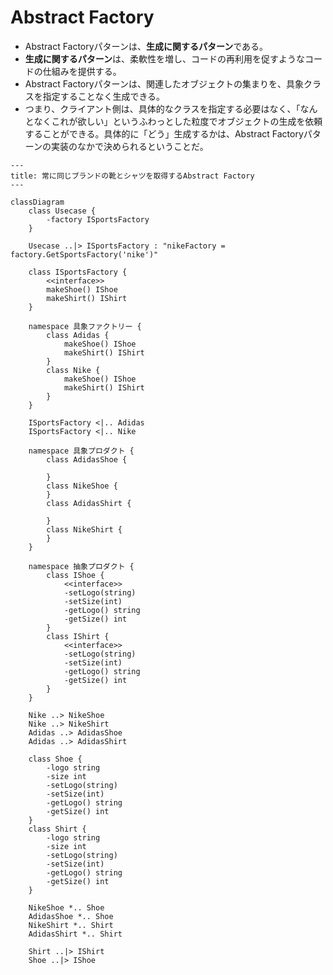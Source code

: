 # Abstract Factory

- Abstract Factoryパターンは、**生成に関するパターン**である。
- **生成に関するパターン**は、柔軟性を増し、コードの再利用を促すようなコードの仕組みを提供する。
- Abstract Factoryパターンは、関連したオブジェクトの集まりを、具象クラスを指定することなく生成できる。
- つまり、クライアント側は、具体的なクラスを指定する必要はなく、「なんとなくこれが欲しい」というふわっとした粒度でオブジェクトの生成を依頼することができる。具体的に「どう」生成するかは、Abstract Factoryパターンの実装のなかで決められるということだ。


```mermaid
---
title: 常に同じブランドの靴とシャツを取得するAbstract Factory
--- 

classDiagram
    class Usecase {
        -factory ISportsFactory
    }

    Usecase ..|> ISportsFactory : "nikeFactory = factory.GetSportsFactory('nike')"

    class ISportsFactory {
        <<interface>>
        makeShoe() IShoe
        makeShirt() IShirt
    }

    namespace 具象ファクトリー {
        class Adidas {
            makeShoe() IShoe
            makeShirt() IShirt
        }
        class Nike {
            makeShoe() IShoe
            makeShirt() IShirt
        }
    }

    ISportsFactory <|.. Adidas
    ISportsFactory <|.. Nike

    namespace 具象プロダクト {
        class AdidasShoe {
            
        }
        class NikeShoe {
        }
        class AdidasShirt {
            
        }
        class NikeShirt {
        }
    }

    namespace 抽象プロダクト {
        class IShoe {
            <<interface>>
            -setLogo(string)
            -setSize(int)
            -getLogo() string
            -getSize() int
        }
        class IShirt {
            <<interface>>
            -setLogo(string)
            -setSize(int)
            -getLogo() string
            -getSize() int
        }
    }

    Nike ..> NikeShoe
    Nike ..> NikeShirt
    Adidas ..> AdidasShoe
    Adidas ..> AdidasShirt

    class Shoe {
        -logo string
        -size int
        -setLogo(string)
        -setSize(int)
        -getLogo() string
        -getSize() int
    }
    class Shirt {
        -logo string
        -size int
        -setLogo(string)
        -setSize(int)
        -getLogo() string
        -getSize() int
    }

    NikeShoe *.. Shoe
    AdidasShoe *.. Shoe
    NikeShirt *.. Shirt
    AdidasShirt *.. Shirt

    Shirt ..|> IShirt
    Shoe ..|> IShoe
```